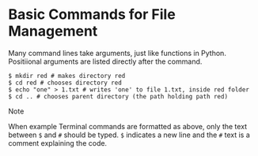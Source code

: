 # Basic Commands for File Management

Many command lines take arguments, just like functions in Python. Positiional arguments are listed directly after the command. 

```terminal
$ mkdir red # makes directory red
$ cd red # chooses directory red
$ echo "one" > 1.txt # writes 'one' to file 1.txt, inside red folder
$ cd .. # chooses parent directory (the path holding path red)

```

> [!NOTE]
> When example Terminal commands are formatted as above, only the text between `$` and `#` should be typed. `$` indicates a new line and the `#` text is a comment explaining the code. 
